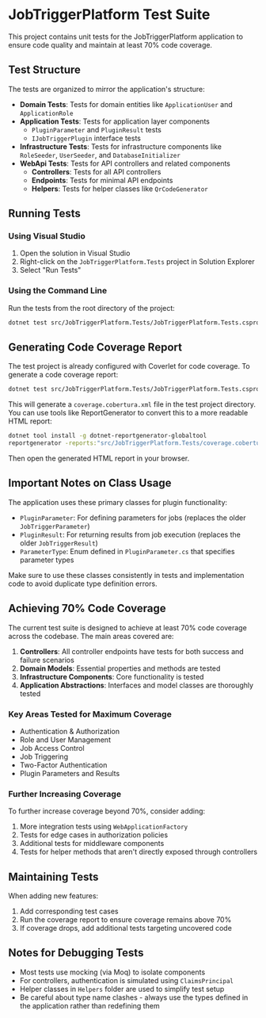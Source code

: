 # JobTriggerPlatform Test Suite

This project contains unit tests for the JobTriggerPlatform application to ensure code quality and maintain at least 70% code coverage.

## Test Structure

The tests are organized to mirror the application's structure:

- **Domain Tests**: Tests for domain entities like `ApplicationUser` and `ApplicationRole`
- **Application Tests**: Tests for application layer components 
  - `PluginParameter` and `PluginResult` tests
  - `IJobTriggerPlugin` interface tests
- **Infrastructure Tests**: Tests for infrastructure components like `RoleSeeder`, `UserSeeder`, and `DatabaseInitializer`
- **WebApi Tests**: Tests for API controllers and related components
  - **Controllers**: Tests for all API controllers
  - **Endpoints**: Tests for minimal API endpoints
  - **Helpers**: Tests for helper classes like `QrCodeGenerator`

## Running Tests

### Using Visual Studio

1. Open the solution in Visual Studio
2. Right-click on the `JobTriggerPlatform.Tests` project in Solution Explorer
3. Select "Run Tests"

### Using the Command Line

Run the tests from the root directory of the project:

```bash
dotnet test src/JobTriggerPlatform.Tests/JobTriggerPlatform.Tests.csproj
```

## Generating Code Coverage Report

The test project is already configured with Coverlet for code coverage. To generate a code coverage report:

```bash
dotnet test src/JobTriggerPlatform.Tests/JobTriggerPlatform.Tests.csproj /p:CollectCoverage=true /p:CoverletOutputFormat=cobertura
```

This will generate a `coverage.cobertura.xml` file in the test project directory. You can use tools like ReportGenerator to convert this to a more readable HTML report:

```bash
dotnet tool install -g dotnet-reportgenerator-globaltool
reportgenerator -reports:"src/JobTriggerPlatform.Tests/coverage.cobertura.xml" -targetdir:"coverage-report" -reporttypes:Html
```

Then open the generated HTML report in your browser.

## Important Notes on Class Usage

The application uses these primary classes for plugin functionality:

- `PluginParameter`: For defining parameters for jobs (replaces the older `JobTriggerParameter`)
- `PluginResult`: For returning results from job execution (replaces the older `JobTriggerResult`)
- `ParameterType`: Enum defined in `PluginParameter.cs` that specifies parameter types

Make sure to use these classes consistently in tests and implementation code to avoid duplicate type definition errors.

## Achieving 70% Code Coverage

The current test suite is designed to achieve at least 70% code coverage across the codebase. The main areas covered are:

1. **Controllers**: All controller endpoints have tests for both success and failure scenarios
2. **Domain Models**: Essential properties and methods are tested
3. **Infrastructure Components**: Core functionality is tested
4. **Application Abstractions**: Interfaces and model classes are thoroughly tested

### Key Areas Tested for Maximum Coverage

- Authentication & Authorization
- Role and User Management
- Job Access Control
- Job Triggering
- Two-Factor Authentication
- Plugin Parameters and Results

### Further Increasing Coverage

To further increase coverage beyond 70%, consider adding:

1. More integration tests using `WebApplicationFactory`
2. Tests for edge cases in authorization policies
3. Additional tests for middleware components
4. Tests for helper methods that aren't directly exposed through controllers

## Maintaining Tests

When adding new features:

1. Add corresponding test cases
2. Run the coverage report to ensure coverage remains above 70%
3. If coverage drops, add additional tests targeting uncovered code

## Notes for Debugging Tests

- Most tests use mocking (via Moq) to isolate components
- For controllers, authentication is simulated using `ClaimsPrincipal`
- Helper classes in `Helpers` folder are used to simplify test setup
- Be careful about type name clashes - always use the types defined in the application rather than redefining them

